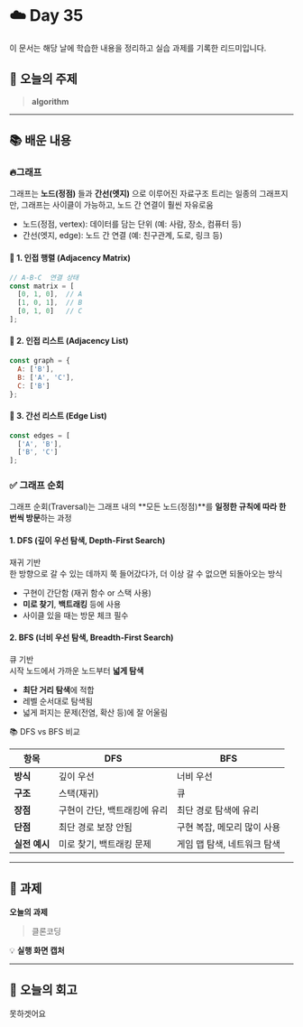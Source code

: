 # ☁️ Day 35
이 문서는 해당 날에 학습한 내용을 정리하고 실습 과제를 기록한 리드미입니다.

## 🔖 오늘의 주제
> **algorithm**

---

## 📚 배운 내용
### 🔥그래프
그래프는 **노드(정점)** 들과 **간선(엣지)** 으로 이루어진 자료구조
트리는 일종의 그래프지만, 그래프는 사이클이 가능하고, 노드 간 연결이 훨씬 자유로움
- 노드(정점, vertex): 데이터를 담는 단위 (예: 사람, 장소, 컴퓨터 등)
- 간선(엣지, edge): 노드 간 연결 (예: 친구관계, 도로, 링크 등)

#### 📌 1. 인접 행렬 (Adjacency Matrix)
```javascript
// A-B-C  연결 상태
const matrix = [
  [0, 1, 0],  // A
  [1, 0, 1],  // B
  [0, 1, 0]   // C
];
```

#### 📌 2. 인접 리스트 (Adjacency List)
```javascript
const graph = {
  A: ['B'],
  B: ['A', 'C'],
  C: ['B']
};
```

#### 📌 3. 간선 리스트 (Edge List)
```javascript
const edges = [
  ['A', 'B'],
  ['B', 'C']
];
```

### ✅ 그래프 순회
그래프 순회(Traversal)는 그래프 내의 **모든 노드(정점)**를 **일정한 규칙에 따라 한 번씩 방문**하는 과정

#### 1. DFS (깊이 우선 탐색, Depth-First Search)
재귀 기반      
한 방향으로 갈 수 있는 데까지 쭉 들어갔다가, 더 이상 갈 수 없으면 되돌아오는 방식
- 구현이 간단함 (재귀 함수 or 스택 사용)
- **미로 찾기**, **백트래킹** 등에 사용
- 사이클 있을 때는 방문 체크 필수
#### 2. BFS (너비 우선 탐색, Breadth-First Search)
큐 기반          
시작 노드에서 가까운 노드부터 **넓게 탐색**
- **최단 거리 탐색**에 적합
- 레벨 순서대로 탐색됨
- 넓게 퍼지는 문제(전염, 확산 등)에 잘 어울림

📚 DFS vs BFS 비교

| 항목        | **DFS**          | **BFS**          |
| --------- | ---------------- | ---------------- |
| **방식**    | 깊이 우선            | 너비 우선            |
| **구조**    | 스택(재귀)           | 큐                |
| **장점**    | 구현이 간단, 백트래킹에 유리 | 최단 경로 탐색에 유리     |
| **단점**    | 최단 경로 보장 안됨      | 구현 복잡, 메모리 많이 사용 |
| **실전 예시** | 미로 찾기, 백트래킹 문제   | 게임 맵 탐색, 네트워크 탐색 |






---

## 📝 과제

**오늘의 과제**
> 클론코딩

💡 **실행 화면 캡처**




---

## 💭 오늘의 회고
못하겟어요
